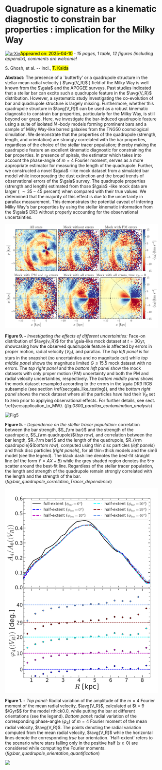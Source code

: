 <div class="macros" style="visibility:hidden;">
$\newcommand{\ensuremath}{}$
$\newcommand{\xspace}{}$
$\newcommand{\object}[1]{\texttt{#1}}$
$\newcommand{\farcs}{{.}''}$
$\newcommand{\farcm}{{.}'}$
$\newcommand{\arcsec}{''}$
$\newcommand{\arcmin}{'}$
$\newcommand{\ion}[2]{#1#2}$
$\newcommand{\textsc}[1]{\textrm{#1}}$
$\newcommand{\hl}[1]{\textrm{#1}}$
$\newcommand{\footnote}[1]{}$
$\newcommand{\kms}{\mbox{\>{\rm km  s^{-1}}}}$
$\newcommand{\pc}{\>{\rm pc}}$
$\newcommand{\kpc}{\mbox{\>{\rm kpc}}}$
$\newcommand{\kmsk}{\mbox{\>{\rm km  s^{-1}  kpc^{-1}}}}$
$\newcommand{\Gyr}{\mbox{\>{\rm Gyr}}}$
$\newcommand{\Myr}{\mbox{\>{\rm Myr}}}$
$\newcommand{\yr}{\mbox{\>{\rm yr}}}$
$\newcommand{\Msun}{\>{\rm M_{\odot}}}$
$\newcommand{\Rd}{\mbox{R_{\rm d}}}$
$\newcommand{\zd}{\mbox{z_{\rm d}}}$
$\newcommand{\md}{\mbox{M_{\rm d}}}$
$\newcommand$
$\newcommand{\avg}[1]{\mbox{\left<{#1}\right>}}$
$\newcommand{\sig}[1]{\mbox{\sigma_{#1}}}$
$\newcommand{\feh}{\mbox{\rm[Fe/H]}}$
$\newcommand{\al}{\mbox{\rm \alpha}}$
$\newcommand{\alfe}{\mbox{\rm[O/Fe]}}$
$\newcommand{\tf}{\mbox{\tau}}$
$\newcommand{\rs}{\mbox{R_s}}$
$\newcommand{\abar}{\mbox{A_{\rm bar}}}$
$\newcommand$
$\newcommand$</div>



<div id="title">

# Quadrupole signature as a kinematic diagnostic to constrain bar properties : implication for the Milky Way

</div>
<div id="comments">

[![arXiv](https://img.shields.io/badge/arXiv-2504.06352-b31b1b.svg)](https://arxiv.org/abs/2504.06352)<mark>Appeared on: 2025-04-10</mark> -  _15 pages, 1 table, 12 figures (including appendix), comments are welcome!_

</div>
<div id="authors">

S. Ghosh, et al. -- incl., <mark>T. Kalda</mark>

</div>
<div id="abstract">

**Abstract:** The presence of a `butterfly' or a quadrupole structure in the stellar mean radial velocity ( $\avg{V_R}$ ) field of the Milky Way is well known from the $\gaia$ and the APOGEE surveys. Past studies indicated that a stellar bar can excite such a quadrupole feature in the $\avg{V_R}$ distribution. However, a systematic study investigating the co-evolution of bar and quadrupole structure is largely missing. Furthermore, whether this quadrupole structure in $\avg{V_R}$ can be used as a robust kinematic diagnostic to constrain bar properties, particularly for the Milky Way, is still beyond our grasp. Here, we investigate the bar-induced quadrupole feature using a suite of isolated $N$ -body models forming prominent bars and a sample of Milky Way-like barred galaxies from the TNG50 cosmological simulation.  We demonstrate that the properties of the quadrupole (strength, length, and orientation) are strongly correlated with the bar properties, regardless of the choice of the stellar tracer population; thereby making the quadrupole feature an excellent kinematic diagnostic for constraining the bar properties. In presence of spirals, the estimator which takes into account the phase-angle of $m = 4$ Fourier moment, serves as a more appropriate estimator for measuring the length of the quadrupole.  Further, we constructed a novel $\gaia$ -like mock dataset from a simulated bar model while incorporating the dust extinction and the broad trends of observational errors of the $\gaia$ survey. The quadrupole properties (strength and length) estimated from those $\gaia$ -like mock data are larger ( $\sim 35-45$ percent) when compared with their true values. We determined that the majority of this effect is due to the uncertainty in parallax measurement. This demonstrates the potential caveat of inferring Milky Way's bar properties by using the stellar kinematic information from the $\gaia$ DR3 without properly accounting for the observational uncertainties.

</div>

<div id="div_fig1">

<img src="tmp_2504.06352/./new0300_vR_vs_x_y_error_comparison_thorough.png" alt="Fig9" width="100%"/>

**Figure 9. -** _Investigating the effects of different uncertainties:_ Face-on distribution of $\avg{v_R}$ for the \gaia-like mock dataset at $t=3\mathrm{ Gyr}$, showcasing how the observed quadrupole feature is affected by errors in proper motion, radial velocity ($V_R$), and parallax. The _top left panel_ is for stars in the snapshot (no uncertainties and no magnitude cut) while _top middle panel_ shows the magnitude limited $G \leq 15.5$ mock dataset with no errors. The _top right panel_ and the _bottom left panel_ show the mock datasets with only proper motion (PM) uncertainty and both the PM and radial velocity uncertainties, respectively. The _bottom middle panel_ shows the mock dataset resampled according to the errors in the \gaia DR3 RGB subsample (see section \ref{sec:gaia_like_testing}), and the _bottom right panel_ shows the mock dataset where all the particles have had their $V_R$ set to zero prior to applying observational effects. For further details, see sect. \ref{sec:application_to_MW}. (*fig:0300_parallax_contamination_analysis*)

</div>
<div id="div_fig2">

<img src="tmp_2504.06352/./bar_vs_quadrupoleRelations_correlation_TracerDependence_for_paper.png" alt="Fig5" width="100%"/>

**Figure 5. -** _Dependence on the stellar tracer population:_ correlation between the bar strength, $S_{\rm bar}$ and the strength of the quadrupole, $S_{\rm quadrupole}$(_top row_), and correlation between the bar length, $R_{\rm bar}$ and the length of the quadrupole, $R_{\rm quadrupole}$(_bottom row_), computed using thin disc particles (_left panels_) and thick disc particles (_right panels_), for all thin+thick models and the sim6 model (see the legend). The black dash line denotes the best-fit straight line (of the form $Y = AX+B$) while the grey shaded region denotes the 5-$\sigma$ scatter around the best-fit line. Regardless of the stellar tracer population, the length and strength of the quadrupole remain strongly correlated with the length and the strength of the bar. (*fig:bar_quadrupole_correlation_Tracer_dependence*)

</div>
<div id="div_fig3">

<img src="tmp_2504.06352/./bar_Quadrupole_strength_2lobevs4lobe_rthcikE00_t360.png" alt="Fig1" width="100%"/>

**Figure 1. -** _Top panel:_ Radial variation of the amplitude of the $m=4$ Fourier moment of the mean radial velocity, $\avg{V_R}$, calculated at $t = 9 $\Gyr$$ for the model rthick0.0, while putting the bar at different orientations (see the legend). _Bottom panel:_ radial variation of the corresponding phase-angle ($\varphi_4$) of $m=4$ Fourier moment of the mean radial velocity, $\avg{V_R}$. The points denoting the radial variation computed from the mean radial velocity, $\avg{V_R}$ while the horizontal lines denote the corresponding _true_ bar orientation. `Half-extent' refers to the scenario where stars falling only in the positive half ($x \geq 0$) are considered while computing the Fourier moments. (*fig:bar_quadrupole_orientation_quantification*)

</div><div id="qrcode"><img src=https://api.qrserver.com/v1/create-qr-code/?size=100x100&data="https://arxiv.org/abs/2504.06352"></div>